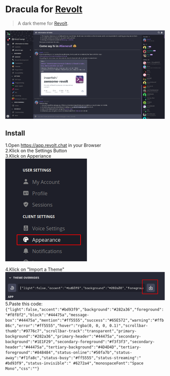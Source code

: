 # Dracula for [Revolt](https://revolt.chat)

> A dark theme for [Revolt](https://revolt.chat).

![Screenshot](./screenshot.png)

## Install

1.Open https://app.revolt.chat in your Browser  
2.Klick on the Settings Button  
3.Klick on Apperiance  
![Screenshot](./settings.png)

4.Klick on "Import a Theme"  
![Screenshot](./importtheme.png)  
5.Paste this code:  
`{"light":false,"accent":"#bd93f9","background":"#282a36","foreground":"#f8f8f2","block":"#44475a","message-box":"#44475a","mention":"#ff5555","success":"#65E572","warning":"#ffb86c","error":"#ff5555","hover":"rgba(0, 0, 0, 0.1)","scrollbar-thumb":"#9776c7","scrollbar-track":"transparent","primary-background":"#282a36","primary-header":"#44475a","secondary-background":"#1E1F29","secondary-foreground":"#f3f3f3","secondary-header":"#44475a","tertiary-background":"#4D4D4D","tertiary-foreground":"#848484","status-online":"#50fa7b","status-away":"#f1fa8c","status-busy":"#ff5555","status-streaming":" #bd93f9","status-invisible":" #6272a4","monospaceFont":"Space Mono","css":""}`
